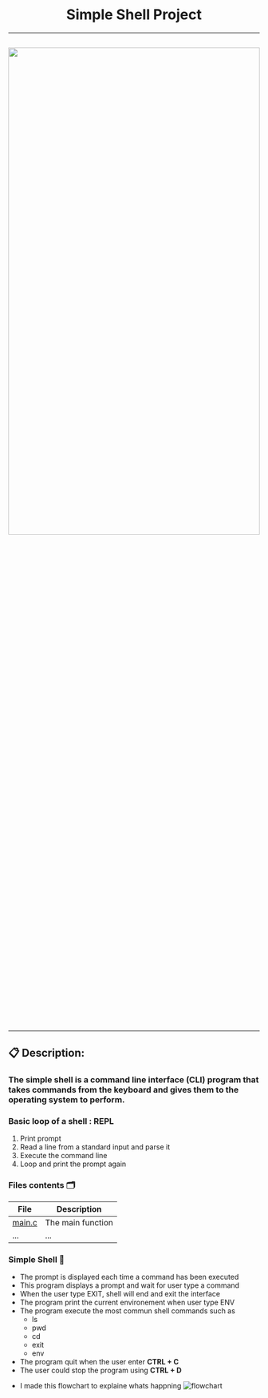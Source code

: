 # <h1 align="center">Simple Shell Project</h1>

---

## <img src="http://www.videogameconsolelibrary.com/images/articles/mg-blogs/blog-2010-10-25-Prompt.gif" width=100% height=50% />

---

## 📋 Description:

<h3>The simple shell is a command line interface (CLI) program that takes commands from the keyboard and gives them to the operating system to perform.<h3/>

### Basic loop of a shell : REPL

1. Print prompt
2. Read a line from a standard input and parse it
3. Execute the command line
4. Loop and print the prompt again

### Files contents :card_index_dividers:

| File               | Description       |
| ------------------ | ----------------- |
| [main.c](./main.c) | The main function |
| ...                | ...               |

### Simple Shell :shell:

- The prompt is displayed each time a command has been executed
- This program displays a prompt and wait for user type a command
- When the user type EXIT, shell will end and exit the interface
- The program print the current environement when user type ENV
- The program execute the most commun shell commands such as
  - ls
  - pwd
  - cd
  - exit
  - env
- The program quit when the user enter **CTRL + C**
- The user could stop the program using **CTRL + D**

* I made this flowchart to explaine whats happning
  ![flowchart](https://drive.google.com/drive/u/0/my-drive)
